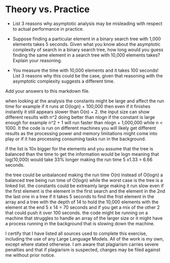 # Theory vs. Practice

- List 3 reasons why asymptotic analysis may be misleading with respect to
  actual performance in practice.

- Suppose finding a particular element in a binary search tree with 1,000
  elements takes 5 seconds. Given what you know about the asymptotic complexity
  of search in a binary search tree, how long would you guess finding the same
  element in a search tree with 10,000 elements takes? Explain your reasoning.

- You measure the time with 10,000 elements and it takes 100 seconds! List 3
  reasons why this could be the case, given that reasoning with the asymptotic
  complexity suggests a different time.

Add your answers to this markdown file.

 when looking at the analysis the constants might be large and affect the run time for example if it runs at O(logn) + 100,000 then even if it finishes instantly it still appears slower than O(n) + 2.
 the input size can show different results with n^2 doing better than nlogn if the constant is large enough for example n^2 + 1 will run faster than nlogn + 1,000,000 while n < 1000.
 It the code is run on different machines you will likely get different results as the processing power and memory limitations might come into play or if it has processing consuming tasks run in the background.

 if the list is 10x bigger for the elements and you assume that the tree is balanced than the time to get the information would be logn meaning that log(10,000) would take 33% longer
 making the run time 5 x1.33 = 6.66 seconds.

the tree could be unbalanced making the run time O(n) instead of O(logn) a balanced tree being run time of O(logn) while the worst case is the tree is a linked list.
the constants could be extreamly large making it run slow even if the first element is the element in the first search and the element in the 2nd the last one in a tree if it takes 5 seconds to find the frist element in the array and a tree with the depth of 14 to hold the 10,000 elements with the element at the end 5 x 14 = 70 seconds and if you get a mix of the other 2 that could push it over 100 seconds.
the code might be running on a machine that struggles to handle an array of the larger size or it might have a process running in the background that is slowing down the machine.
 


I certify that I have listed all sources used to complete this exercise, including the use of any Large Language Models. All of the work is my own, except where stated otherwise. I am aware that plagiarism carries severe penalties and that if plagiarism is suspected, charges may be filed against me without prior notice.
